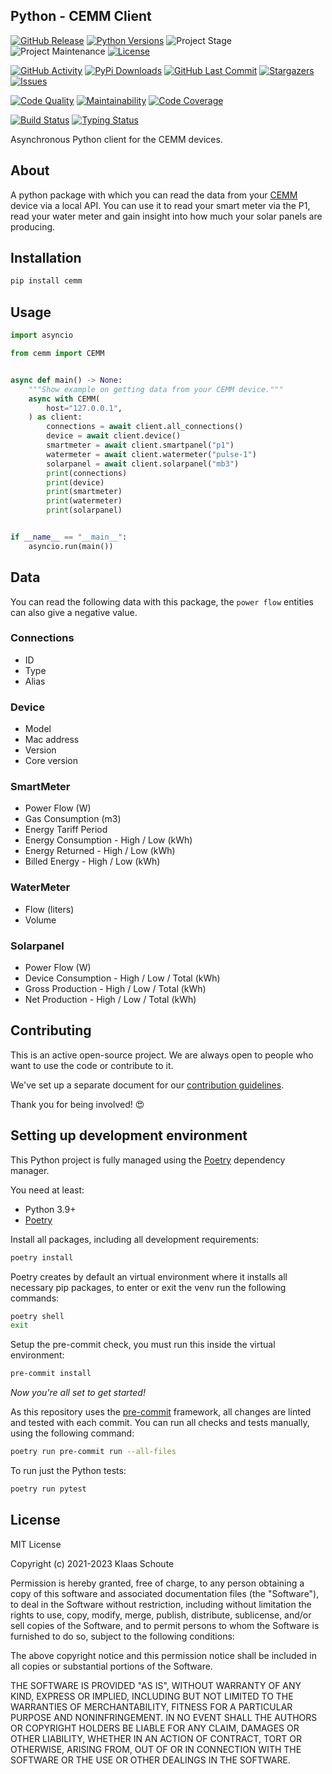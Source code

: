## Python - CEMM Client

<!-- PROJECT SHIELDS -->
[![GitHub Release][releases-shield]][releases]
[![Python Versions][python-versions-shield]][pypi]
![Project Stage][project-stage-shield]
![Project Maintenance][maintenance-shield]
[![License][license-shield]](LICENSE)

[![GitHub Activity][commits-shield]][commits-url]
[![PyPi Downloads][downloads-shield]][downloads-url]
[![GitHub Last Commit][last-commit-shield]][commits-url]
[![Stargazers][stars-shield]][stars-url]
[![Issues][issues-shield]][issues-url]

[![Code Quality][code-quality-shield]][code-quality]
[![Maintainability][maintainability-shield]][maintainability-url]
[![Code Coverage][codecov-shield]][codecov-url]

[![Build Status][build-shield]][build-url]
[![Typing Status][typing-shield]][typing-url]

Asynchronous Python client for the CEMM devices.

## About

A python package with which you can read the data from your [CEMM][cemm] device via a local API. You can use it to read your smart meter via the P1, read your water meter and gain insight into how much your solar panels are producing.

## Installation

```bash
pip install cemm
```

## Usage

```py
import asyncio

from cemm import CEMM


async def main() -> None:
    """Show example on getting data from your CEMM device."""
    async with CEMM(
        host="127.0.0.1",
    ) as client:
        connections = await client.all_connections()
        device = await client.device()
        smartmeter = await client.smartpanel("p1")
        watermeter = await client.watermeter("pulse-1")
        solarpanel = await client.solarpanel("mb3")
        print(connections)
        print(device)
        print(smartmeter)
        print(watermeter)
        print(solarpanel)


if __name__ == "__main__":
    asyncio.run(main())
```

## Data

You can read the following data with this package, the `power flow` entities can also give a negative value.

### Connections

- ID
- Type
- Alias

### Device

- Model
- Mac address
- Version
- Core version

### SmartMeter

- Power Flow (W)
- Gas Consumption (m3)
- Energy Tariff Period
- Energy Consumption - High / Low (kWh)
- Energy Returned - High / Low (kWh)
- Billed Energy - High / Low (kWh)

### WaterMeter

- Flow (liters)
- Volume

### Solarpanel

- Power Flow (W)
- Device Consumption - High / Low / Total (kWh)
- Gross Production - High / Low / Total (kWh)
- Net Production - High / Low / Total (kWh)

## Contributing

This is an active open-source project. We are always open to people who want to
use the code or contribute to it.

We've set up a separate document for our
[contribution guidelines](CONTRIBUTING.md).

Thank you for being involved! :heart_eyes:

## Setting up development environment

This Python project is fully managed using the [Poetry][poetry] dependency
manager.

You need at least:

- Python 3.9+
- [Poetry][poetry-install]

Install all packages, including all development requirements:

```bash
poetry install
```

Poetry creates by default an virtual environment where it installs all
necessary pip packages, to enter or exit the venv run the following commands:

```bash
poetry shell
exit
```

Setup the pre-commit check, you must run this inside the virtual environment:

```bash
pre-commit install
```

*Now you're all set to get started!*

As this repository uses the [pre-commit][pre-commit] framework, all changes
are linted and tested with each commit. You can run all checks and tests
manually, using the following command:

```bash
poetry run pre-commit run --all-files
```

To run just the Python tests:

```bash
poetry run pytest
```

## License

MIT License

Copyright (c) 2021-2023 Klaas Schoute

Permission is hereby granted, free of charge, to any person obtaining a copy
of this software and associated documentation files (the "Software"), to deal
in the Software without restriction, including without limitation the rights
to use, copy, modify, merge, publish, distribute, sublicense, and/or sell
copies of the Software, and to permit persons to whom the Software is
furnished to do so, subject to the following conditions:

The above copyright notice and this permission notice shall be included in all
copies or substantial portions of the Software.

THE SOFTWARE IS PROVIDED "AS IS", WITHOUT WARRANTY OF ANY KIND, EXPRESS OR
IMPLIED, INCLUDING BUT NOT LIMITED TO THE WARRANTIES OF MERCHANTABILITY,
FITNESS FOR A PARTICULAR PURPOSE AND NONINFRINGEMENT. IN NO EVENT SHALL THE
AUTHORS OR COPYRIGHT HOLDERS BE LIABLE FOR ANY CLAIM, DAMAGES OR OTHER
LIABILITY, WHETHER IN AN ACTION OF CONTRACT, TORT OR OTHERWISE, ARISING FROM,
OUT OF OR IN CONNECTION WITH THE SOFTWARE OR THE USE OR OTHER DEALINGS IN THE
SOFTWARE.

[cemm]: https://cemm.nl

<!-- MARKDOWN LINKS & IMAGES -->
[build-shield]: https://github.com/klaasnicolaas/python-cemm/actions/workflows/tests.yaml/badge.svg
[build-url]: https://github.com/klaasnicolaas/python-cemm/actions/workflows/tests.yaml
[code-quality-shield]: https://img.shields.io/lgtm/grade/python/g/klaasnicolaas/python-cemm.svg?logo=lgtm&logoWidth=18
[code-quality]: https://lgtm.com/projects/g/klaasnicolaas/python-cemm/context:python
[commits-shield]: https://img.shields.io/github/commit-activity/y/klaasnicolaas/python-cemm.svg
[commits-url]: https://github.com/klaasnicolaas/python-cemm/commits/main
[codecov-shield]: https://codecov.io/gh/klaasnicolaas/python-cemm/branch/main/graph/badge.svg?token=VQTR24YFQ9
[codecov-url]: https://codecov.io/gh/klaasnicolaas/python-cemm
[downloads-shield]: https://img.shields.io/pypi/dm/cemm
[downloads-url]: https://pypistats.org/packages/cemm
[issues-shield]: https://img.shields.io/github/issues/klaasnicolaas/python-cemm.svg
[issues-url]: https://github.com/klaasnicolaas/python-cemm/issues
[license-shield]: https://img.shields.io/github/license/klaasnicolaas/python-cemm.svg
[last-commit-shield]: https://img.shields.io/github/last-commit/klaasnicolaas/python-cemm.svg
[maintenance-shield]: https://img.shields.io/maintenance/yes/2023.svg
[maintainability-shield]: https://api.codeclimate.com/v1/badges/82ca5d035a7ef3520b52/maintainability
[maintainability-url]: https://codeclimate.com/github/klaasnicolaas/python-cemm/maintainability
[project-stage-shield]: https://img.shields.io/badge/project%20stage-experimental-yellow.svg
[pypi]: https://pypi.org/project/cemm/
[python-versions-shield]: https://img.shields.io/pypi/pyversions/cemm
[typing-shield]: https://github.com/klaasnicolaas/python-cemm/actions/workflows/typing.yaml/badge.svg
[typing-url]: https://github.com/klaasnicolaas/python-cemm/actions/workflows/typing.yaml
[releases-shield]: https://img.shields.io/github/release/klaasnicolaas/python-cemm.svg
[releases]: https://github.com/klaasnicolaas/python-cemm/releases
[stars-shield]: https://img.shields.io/github/stars/klaasnicolaas/python-cemm.svg
[stars-url]: https://github.com/klaasnicolaas/python-cemm/stargazers

[poetry-install]: https://python-poetry.org/docs/#installation
[poetry]: https://python-poetry.org
[pre-commit]: https://pre-commit.com
